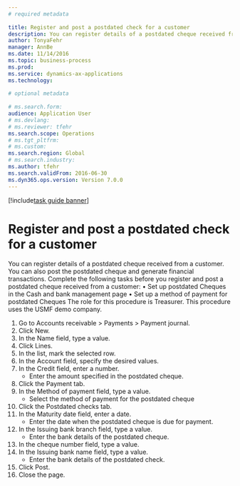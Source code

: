 ```yaml
--- 
# required metadata 
 
title: Register and post a postdated check for a customer
description: You can register details of a postdated cheque received from a customer. 
author: TonyaFehr 
manager: AnnBe 
ms.date: 11/14/2016
ms.topic: business-process 
ms.prod:  
ms.service: dynamics-ax-applications 
ms.technology:  
 
# optional metadata 
 
# ms.search.form:   
audience: Application User 
# ms.devlang:  
# ms.reviewer: tfehr 
ms.search.scope: Operations 
# ms.tgt_pltfrm:  
# ms.custom:  
ms.search.region: Global
# ms.search.industry: 
ms.author: tfehr 
ms.search.validFrom: 2016-06-30 
ms.dyn365.ops.version: Version 7.0.0 
---
```


[!include[task guide banner](../../includes/task-guide-banner.md)]

# Register and post a postdated check for a customer

You can register details of a postdated cheque received from a customer. You can also post the postdated cheque and generate financial transactions.   Complete the following tasks before you register and post a postdated cheque received from a customer:   • Set up postdated Cheques in the Cash and bank management page • Set up a method of payment for postdated Cheques   The role for this procedure is Treasurer. This procedure uses the USMF demo company.

1. Go to Accounts receivable > Payments > Payment journal.
2. Click New.
3. In the Name field, type a value.
4. Click Lines.
5. In the list, mark the selected row.
6. In the Account field, specify the desired values.
7. In the Credit field, enter a number.
    * Enter the amount specified in the postdated cheque.  
8. Click the Payment tab.
9. In the Method of payment field, type a value.
    * Select the method of payment for the postdated cheque  
10. Click the Postdated checks tab.
11. In the Maturity date field, enter a date.
    * Enter the date when the postdated cheque is due for payment.  
12. In the Issuing bank branch field, type a value.
    * Enter the bank details of the postdated cheque.  
13. In the cheque number field, type a value.
14. In the Issuing bank name field, type a value.
    * Enter the bank details of the postdated check.  
15. Click Post.
16. Close the page.

